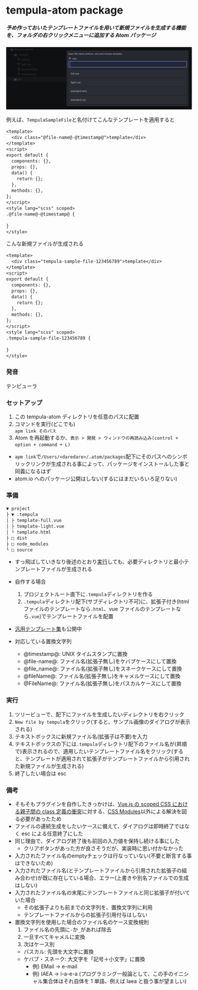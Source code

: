 # tempula-atom package

##### 予め作っておいたテンプレートファイルを用いて新規ファイルを生成する機能を、フォルダの右クリックメニューに追加する Atom パッケージ

![サンプル](./sample.png)

例えば、`TempulaSampleFile`と名付けてこんなテンプレートを適用すると

```
<template>
  <div class="@file-name@-@timestamp@">template</div>
</template>
<script>
export default {
  components: {},
  props: {},
  data() {
    return {};
  },
  methods: {},
};
</script>
<style lang="scss" scoped>
.@file-name@-@timestamp@ {

}
</style>
```

こんな新規ファイルが生成される

```
<template>
  <div class="tempula-sample-file-123456789">template</div>
</template>
<script>
export default {
  components: {},
  props: {},
  data() {
    return {};
  },
  methods: {},
};
</script>
<style lang="scss" scoped>
.tempula-sample-file-123456789 {

}
</style>
```

### 発音

テンピューラ

### セットアップ

1. この tempula-atom ディレクトリを任意のパスに配置
1. コマンドを実行(どこでも)  
   `apm link そのパス`
1. Atom を再起動するか、`表示 > 開発 > ウィンドウの再読み込み(control + option + command + L)`

- `apm link`で`/Users/<daredare>/.atom/packages`配下にそのパスへのシンボリックリンクが生成される事によって、パッケージをインストールした事と同義になるはず
- atom.io へのパッケージ公開はしない(するにはまだいろいろ足りない)

### 準備

```
▼ project
├ ▼ .tempula
│ ├ template-full.vue
│ ├ template-light.vue
│ └ template.html
├ □ dist
├ □ node_modules
└ □ source
```
- すっ飛ばしていきなり後述のとおり[実行](#実行)しても、必要ディレクトリと最小テンプレートファイルが生成される
- 自作する場合
  1. プロジェクトルート直下に`.tempula`ディレクトリを作る
  1. `.tempula`ディレクトリ配下(サブディレクトリ不可)に、拡張子付き(html ファイルのテンプレートなら`.html`、vue ファイルのテンプレートなら`.vue`)でテンプレートファイルを配置
- [汎用テンプレート集<tempula-templates-general>](../../../tempula-templates-general)も公開中


- 対応している置換文字列
  - @timestamp@: UNIX タイムスタンプに置換
  - @file-name@: ファイル名(拡張子無し)をケバブケースにして置換
  - @file_name@: ファイル名(拡張子無し)をスネークケースにして置換
  - @fileName@: ファイル名(拡張子無し)をキャメルケースにして置換
  - @FileName@: ファイル名(拡張子無し)をパスカルケースにして置換

### 実行

1. ツリービューで、配下にファイルを生成したいディレクトリを右クリック
1. `New file by tempula`をクリック(すると、サンプル画像のダイアログが表示される)
1. テキストボックスに新規ファイル名(拡張子は不要)を入力
1. テキストボックスの下には`.tempula`ディレクトリ配下のファイル名が(昇順で)表示されるので、適用したいテンプレートファイル名をクリック(すると、テンプレートが適用されて拡張子がテンプレートファイルから引用された新規ファイルが生成される)
1. 終了したい場合は esc

### 備考

- そもそもプラグインを自作したきっかけは、[Vue.js の scoped CSS における親子間の class 定義の衝突](https://qiita.com/wintyo/items/dfc232255ad45fdf376f)に対する、[CSS Modules](https://qiita.com/mascii/items/3202b9e18fd4a7366ac1)以外による解決を図る必要があったため
- ファイルの連続生成をしたいケースに備えて、ダイアログは即時終了ではなく esc による任意終了にした
- 同じ理由で、ダイアログ終了後も前回の入力値を保持し続ける事にした
  - クリアボタンがあった方が良さそうだが、実装時に思い付かなかった
- 入力されたファイル名のemptyチェックは行なっていない(不要と断言する事はできないため)
- 入力されたファイル名(とテンプレートファイルから引用された拡張子の組み合わせ)が既に存在している場合、エラー(上書きや別名ファイルでの生成はしない)
- 入力されたファイル名の末尾にテンプレートファイルと同じ拡張子が付いていた場合
  - その拡張子よりも前までの文字列を、置換文字列に利用
  - テンプレートファイルからの拡張子引用付与はしない
- 置換文字列を使用した場合のファイル名のケース変換規則
  1. ファイル名の先頭に`-`か`_`があれば除去
  1. 一旦すべてキャメルに変換
  1. 次はケース別
  - パスカル: 先頭を大文字に置換
  - ケバブ・スネーク: 大文字を「記号＋小文字」に置換
    - 例) EMail → e-mail
    - 例) IAEA → i-a-e-a (プログラミング一般論として、この手のイニシャル集合体はそれ自体を 1 単語、例えば Iaea と扱う事が望ましい)
